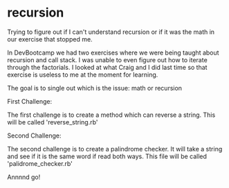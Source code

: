 # recursion
Trying to figure out if I can't understand recursion or if it was the math in our exercise that stopped me.

In DevBootcamp we had two exercises where we were being taught about recursion and call stack. I was unable to even figure out how to iterate through the factorials. I looked at what Craig and I did last time so that exercise is useless to me at the moment for learning.

The goal is to single out which is the issue: math or recursion

First Challenge:

The first challenge is to create a method which can reverse a string. This will be called 'reverse_string.rb' 

Second Challenge:

The second challenge is to create a palindrome checker. It will take a string and see if it is the same word if read both ways. This file will be called 'palidrome_checker.rb'


Annnnd go!
